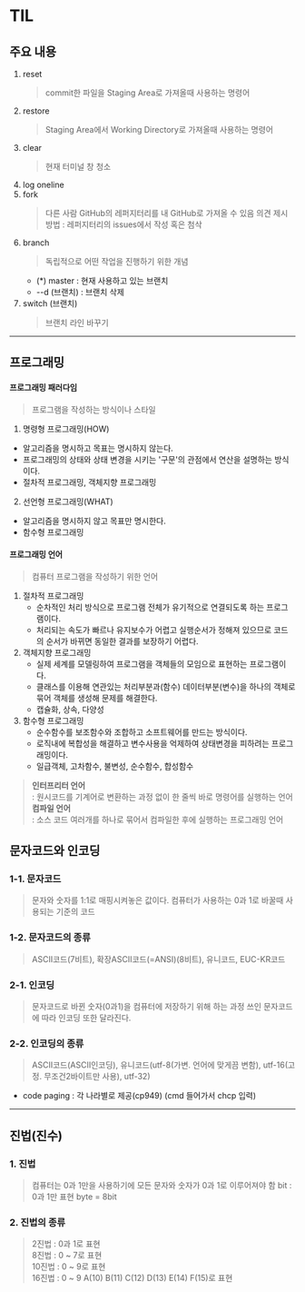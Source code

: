 # TIL

## 주요 내용

1. reset
   > commit한 파일을 Staging Area로 가져올때 사용하는 명령어
2. restore
   > Staging Area에서 Working Directory로 가져올때 사용하는 명령어
3. clear
   > 현재 터미널 창 청소
4. log oneline
5. fork
   > 다른 사람 GitHub의 레퍼지터리를 내 GitHub로 가져올 수 있음
   > 의견 제시 방법 : 레퍼지터리의 issues에서 작성 혹은 첨삭
6. branch
   > 독립적으로 어떤 작업을 진행하기 위한 개념
   - (\*) master : 현재 사용하고 있는 브랜치
   - --d (브랜치) : 브랜치 삭제
7. switch (브랜치)
   > 브랜치 라인 바꾸기

---

## 프로그래밍

#### 프로그래밍 패러다임

> 프로그램을 작성하는 방식이나 스타일

1. 명령형 프로그래밍(HOW)

- 알고리즘을 명시하고 목표는 명시하지 않는다.
- 프로그래밍의 상태와 상태 변경을 시키는 '구문'의 관점에서 연산을 설명하는 방식이다.
- 절차적 프로그래밍, 객체지향 프로그래밍

2. 선언형 프로그래밍(WHAT)

- 알고리즘을 명시하지 않고 목표만 명시한다.
- 함수형 프로그래밍

#### 프로그래밍 언어

> 컴퓨터 프로그램을 작성하기 위한 언어

1. 절차적 프로그래밍
   - 순차적인 처리 방식으로 프로그램 전체가 유기적으로 연결되도록 하는 프로그램이다.
   - 처리되는 속도가 빠르나 유지보수가 어렵고 실행순서가 정해져 있으므로 코드의 순서가 바뀌면 동일한 결과를 보장하기 어렵다.
2. 객체지향 프로그래밍
   - 실제 세계를 모델링하여 프로그램을 객체들의 모임으로 표현하는 프로그램이다.
   - 클래스를 이용해 연관있는 처리부분과(함수) 데이터부분(변수)을 하나의 객체로 묶어 객체를 생성해 문제를 해결한다.
   - 캡슐화, 상속, 다양성
3. 함수형 프로그래밍
   - 순수함수를 보조함수와 조합하고 소프트웨어를 만드는 방식이다.
   - 로직내에 복합성을 해결하고 변수사용을 억제하여 상태변경을 피하려는 프로그래밍이다.
   - 일급객체, 고차함수, 불변성, 순수함수, 합성함수

> **인터프리터 언어**  
> : 원시코드를 기계어로 변환하는 과정 없이 한 줄씩 바로 명령어를 실행하는 언어  
> **컴파일 언어**  
> : 소스 코드 여러개를 하나로 묶어서 컴파일한 후에 실행하는 프로그래밍 언어

## 문자코드와 인코딩

### 1-1. 문자코드

> 문자와 숫자를 1:1로 매핑시켜놓은 값이다.
> 컴퓨터가 사용하는 0과 1로 바꿀때 사용되는 기준의 코드

### 1-2. 문자코드의 종류

> ASCII코드(7비트), 확장ASCII코드(=ANSI)(8비트), 유니코드, EUC-KR코드

### 2-1. 인코딩

> 문자코드로 바뀐 숫자(0과1)을 컴퓨터에 저장하기 위해 하는 과정
> 쓰인 문자코드에 따라 인코딩 또한 달라진다.

### 2-2. 인코딩의 종류

> ASCII코드(ASCII인코딩), 유니코드(utf-8(가변. 언어에 맞게끔 변함), utf-16(고정. 무조건2바이트만 사용), utf-32)

- code paging : 각 나라별로 제공(cp949) (cmd 들어가서 chcp 입력)

---

## 진법(진수)

### 1. 진법

> 컴퓨터는 0과 1만을 사용하기에 모든 문자와 숫자가 0과 1로 이루어져야 함
> bit : 0과 1만 표현
> byte = 8bit

### 2. 진법의 종류

> 2진법 : 0과 1로 표현  
> 8진법 : 0 ~ 7로 표현  
> 10진법 : 0 ~ 9로 표현  
> 16진법 : 0 ~ 9 A(10) B(11) C(12) D(13) E(14) F(15)로 표현
